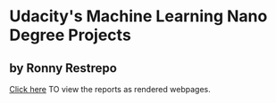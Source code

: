 # Udacity's Machine Learning Nano Degree Projects
## by Ronny Restrepo

[Click here](https://ronrest.github.io/udacity_mlnd_projects/) TO view the reports as rendered webpages. 


